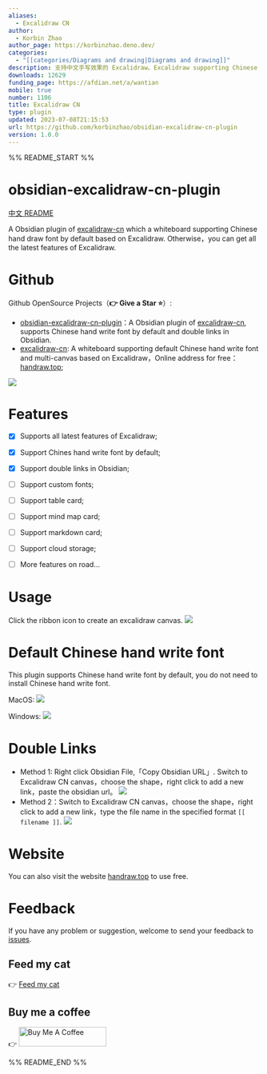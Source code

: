 ```yaml
---
aliases:
  - Excalidraw CN
author:
  - Korbin Zhao
author_page: https://korbinzhao.deno.dev/
categories:
  - "[[categories/Diagrams and drawing|Diagrams and drawing]]"
description: 支持中文手写效果的 Excalidraw。Excalidraw supporting Chinese hand write font by default.
downloads: 12629
funding_page: https://afdian.net/a/wantian
mobile: true
number: 1106
title: Excalidraw CN
type: plugin
updated: 2023-07-08T21:15:53
url: https://github.com/korbinzhao/obsidian-excalidraw-cn-plugin
version: 1.0.0
---
```


%% README_START %%

# obsidian-excalidraw-cn-plugin

[中文 README](README_zh.md)

A Obsidian plugin of [excalidraw-cn](https://github.com/korbinzhao/excalidraw-cn) which a whiteboard supporting Chinese hand draw font by default based on Excalidraw. Otherwise，you can get all the latest features of Excalidraw.

# Github

Github OpenSource Projects（**:point_right: Give a Star :star:**）:
* [obsidian-excalidraw-cn-plugin](https://github.com/korbinzhao/obsidian-excalidraw-cn-plugin)：A Obsidian plugin of [excalidraw-cn](https://github.com/korbinzhao/excalidraw-cn), supports Chinese hand write font by default and double links in Obsidian.
* [excalidraw-cn](https://github.com/korbinzhao/excalidraw-cn): A whiteboard supporting default Chinese hand write font and multi-canvas based on Excalidraw，Online address for free：[handraw.top](https://handraw.top/);


![](https://img.alicdn.com/imgextra/i2/O1CN01PgmCbK1bFHLG85M7F_!!6000000003435-0-tps-2774-1532.jpg)


# Features
* [x] Supports all latest features of Excalidraw;
* [x] Support Chines hand write font by default;
* [x] Support double links in Obsidian;
* [ ] Support custom fonts;
* [ ] Support table card;
* [ ] Support mind map card;
* [ ] Support markdown card;
* [ ] Support cloud storage;
* [ ] More features on road...


# Usage
Click the ribbon icon to create an excalidraw canvas.
![](https://img.alicdn.com/imgextra/i1/O1CN01Vh8ReW20qi6anwLzj_!!6000000006901-0-tps-2870-1628.jpg)

# Default Chinese hand write font
This plugin supports Chinese hand write font by default, you do not need to install Chinese hand write font.

MacOS:
![](https://img.alicdn.com/imgextra/i2/O1CN01MyYugg1ORYxNptcan_!!6000000001702-0-tps-2866-1624.jpg)

Windows:
![](https://img.alicdn.com/imgextra/i3/O1CN01Tox1QQ1C2Zy0JfzQk_!!6000000000023-2-tps-2862-1458.png)

# Double Links
* Method 1: Right click Obsidian File,「Copy Obsidian URL」. Switch to Excalidraw CN canvas，choose the shape，right click to add a new link，paste the obsidian url。
![](https://img.alicdn.com/imgextra/i2/O1CN014pRLU71pOLo9i5GAj_!!6000000005350-0-tps-1318-532.jpg)
* Method 2：Switch to Excalidraw CN canvas，choose the shape，right click to add a new link，type the file name in the specified format ```[[ filename ]]```.
![](https://img.alicdn.com/imgextra/i3/O1CN01LyBU6b1HRpszh2SIH_!!6000000000755-2-tps-1314-524.png)


# Website
You can also visit the website [handraw.top](https://handraw.top/) to use free.

# Feedback
If you have any problem or suggestion, welcome to send your feedback to [issues](https://github.com/korbinzhao/obsidian-excalidraw-cn-plugin/issues).

## Feed my cat

:point_right: <a href="https://afdian.net/a/wantian" target="_blank">Feed my cat</a>

## Buy me a coffee

:point_right: <a href="https://www.buymeacoffee.com/korbinzhao" target="_blank"><img src="https://cdn.buymeacoffee.com/buttons/default-orange.png" alt="Buy Me A Coffee" height="39" width="175"></a>



%% README_END %%